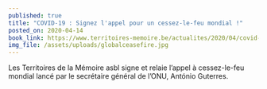 ```yaml
---
published: true
title: "COVID-19 : Signez l'appel pour un cessez-le-feu mondial !"
posted_on: 2020-04-14
book_link: https://www.territoires-memoire.be/actualites/2020/04/covid-19-signez-lappel-pour-un-cessez-le-feu-mondial/
img_file: /assets/uploads/globalceasefire.jpg
---
```

Les Territoires de la Mémoire asbl signe et relaie l’appel à cessez-le-feu mondial lancé par le secrétaire général de l’ONU, António Guterres.